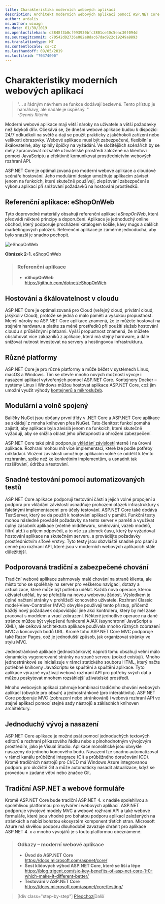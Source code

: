 ```yaml
---
title: Charakteristika moderních webových aplikací
description: Architekt moderních webových aplikací pomocí ASP.NET Core a Azure | Charakteristiky moderních webových aplikací
author: ardalis
ms.author: wiwagn
ms.date: 01/30/2019
ms.openlocfilehash: d3848f3b0cf993930bfc3801ce40c5eac30f094d
ms.sourcegitcommit: c70542d02736e082e8dac67dad922c19249a8893
ms.translationtype: MT
ms.contentlocale: cs-CZ
ms.lasthandoff: 09/05/2019
ms.locfileid: "70374090"
---
```

# <a name="characteristics-of-modern-web-applications"></a>Charakteristiky moderních webových aplikací

> "… s řádným návrhem se funkce dodávají bezlevné. Tento přístup je namáhavý, ale nadále je úspěšný. "  
> _\-Dennis Ritchie_

Moderní webové aplikace mají větší nároky na uživatele a větší požadavky než kdykoli dřív. Očekává se, že dnešní webové aplikace budou k dispozici 24/7 odkudkoli na světě a dají se použít prakticky z jakéhokoli zařízení nebo velikosti obrazovky. Webové aplikace musí být zabezpečené, flexibilní a škálovatelné, aby splnily špičky na vyžádání. Ve složitějších scénářích by se měly zpracovávat rozsáhlé uživatelské prostředí založené na klientovi pomocí JavaScriptu a efektivně komunikovat prostřednictvím webových rozhraní API.

ASP.NET Core je optimalizovaná pro moderní webové aplikace a cloudové scénáře hostování. Jeho modulární design umožňuje aplikacím záviset jenom na funkcích, které skutečně používají, zlepšování zabezpečení a výkonu aplikací při snižování požadavků na hostování prostředků.

## <a name="reference-application-eshoponweb"></a>Referenční aplikace: eShopOnWeb

Tyto doprovodné materiály obsahují referenční aplikaci _eShopOnWeb_, která předvádí některé principy a doporučení. Aplikace je jednoduchý online obchod, který podporuje procházení katalogem košile, kávy mugs a dalších marketingových položek. Referenční aplikace je záměrně jednoduchá, aby bylo snazší je snadno pochopit.

![eShopOnWeb](./media/image2-1.png)

**Obrázek 2-1.** eShopOnWeb

> ### <a name="reference-application"></a>Referenční aplikace
>
> - **eShopOnWeb**  
>   <https://github.com/dotnet/eShopOnWeb>

## <a name="cloud-hosted-and-scalable"></a>Hostování a škálovatelnost v cloudu

ASP.NET Core je optimalizovaná pro Cloud (veřejný cloud, privátní cloud, jakýkoliv Cloud), protože se jedná o málo paměti a vysokou propustnost. Menší nároky na ASP.NET Core aplikace znamená, že je můžete hostovat na stejném hardwaru a platíte za méně prostředků při použití služeb hostování cloudu s průběžnými platbami. Vyšší propustnost znamená, že můžete obsluhovat více zákazníků z aplikace, která má stejný hardware, a dále snižovat nutnost investovat na servery a hostingovou infrastrukturu.

## <a name="cross-platform"></a>Různé platformy

ASP.NET Core je pro různé platformy a může běžet v systémech Linux, macOS a Windows. Tím se otevře mnoho nových možností vývoje i nasazení aplikací vytvořených pomocí ASP.NET Core. Kontejnery Docker – systémy Linux i Windows můžou hostovat aplikace ASP.NET Core, což jim umožní využít výhody [kontejnerů a mikroslužeb](../microservices/index.md).

## <a name="modular-and-loosely-coupled"></a>Modulární a volně spojený

Balíčky NuGet jsou občany první třídy v .NET Core a ASP.NET Core aplikace se skládají z mnoha knihoven přes NuGet. Tato členitost funkcí pomáhá zajistit, aby aplikace byla závislá jenom na funkcích, které skutečně vyžadují, aby se snížila oblast jeho přístupnosti a ohrožení zabezpečení.

ASP.NET Core také plně podporuje [vkládání závislostí](https://deviq.com/dependency-injection/)interně i na úrovni aplikace. Rozhraní mohou mít více implementací, které lze podle potřeby odkládací. Vložení závislostí umožňuje aplikacím volně se oddělit k těmto rozhraním, spíše než ke konkrétním implementům, a usnadnit tak rozšiřování, údržbu a testování.

## <a name="easily-tested-with-automated-tests"></a>Snadné testování pomocí automatizovaných testů

ASP.NET Core aplikace podporují testování částí a jejich volné propojení a podpora pro vkládání závislostí usnadňuje prohození otázek infrastruktury s falešnými implementacemi pro účely testování. ASP.NET Core také dodává TestServer, který se dá použít k hostování aplikací v paměti. Funkční testy mohou následně provádět požadavky na tento server v paměti a využívat úplný zásobník aplikace (včetně middlewaru, směrování, vazeb modelů, filtrů atd.) a příjem odpovědi, a to vše za zlomek času, který by vyžadoval hostování aplikace na skutečném serveru. a provádějte požadavky prostřednictvím síťové vrstvy. Tyto testy jsou obzvláště snadné pro psaní a cenné pro rozhraní API, které jsou v moderních webových aplikacích stále důležitější.

## <a name="traditional-and-spa-behaviors-supported"></a>Podporovaná tradiční a zabezpečené chování

Tradiční webové aplikace zahrnovaly malé chování na straně klienta, ale místo toho se spoléhaly na server pro veškerou navigaci, dotazy a aktualizace, které může být potřeba udělat. Každá nová operace, kterou uživatel udělal, by se přeložila na novou webovou žádost. Výsledkem je úplné načtení stránky v prohlížeči koncového uživatele. Rozhraní Classic model-View-Controller (MVC) obvykle používají tento přístup, přičemž každý nový požadavek odpovídající jiné akci kontroleru, který by měl zase pracovat s modelem a vrací zobrazení. Některé jednotlivé operace na dané stránce můžou být vylepšené funkcemi AJAX (asynchronní JavaScript a XML), ale celková architektura aplikace používala mnoho různých zobrazení MVC a koncových bodů URL. Kromě toho ASP.NET Core MVC podporuje také Razor Pages, což je jednodušší způsob, jak organizovat stránky ve stylu MVC.

Jednostránkové aplikace (jednostránkové) naproti tomu obsahují velmi málo dynamicky vygenerované stránky na straně serveru (pokud existují). Mnoho jednostránkové se inicializuje v rámci statického souboru HTML, který načte potřebné knihovny JavaScriptu ke spuštění a spuštění aplikace. Tyto aplikace výrazně využívají webová rozhraní API pro potřeby svých dat a můžou poskytovat mnohem rozsáhlejší uživatelské prostředí.

Mnoho webových aplikací zahrnuje kombinaci tradičního chování webových aplikací (obvykle pro obsah) a jednostránkové (pro interaktivitu). ASP.NET Core podporuje MVC (zobrazení nebo stránkování) i webová rozhraní API ve stejné aplikaci pomocí stejné sady nástrojů a základních knihoven architektury.

## <a name="simple-development-and-deployment"></a>Jednoduchý vývoj a nasazení

ASP.NET Core aplikace je možné psát pomocí jednoduchých textových editorů a rozhraní příkazového řádku nebo s plnohodnotným vývojovým prostředím, jako je Visual Studio. Aplikace monolitické jsou obvykle nasazeny do jednoho koncového bodu. Nasazení lze snadno automatizovat v rámci kanálu průběžné integrace (CI) a průběžného doručování (CD). Kromě tradičních nástrojů pro CI/CD má Windows Azure integrovanou podporu pro úložiště Git a může automaticky nasadit aktualizace, když se provedou v zadané větvi nebo značce Git.

## <a name="traditional-aspnet-and-web-forms"></a>Tradiční ASP.NET a webové formuláře

Kromě ASP.NET Core bude tradiční ASP.NET 4. x nadále spolehlivou a spolehlivou platformou pro vytváření webových aplikací. ASP.NET podporuje vývojové modely MVC a webové rozhraní API a také webové formuláře, které jsou vhodné pro bohatou podporu aplikací založených na stránkách a nabízí bohatou ekosystém komponent třetích stran. Microsoft Azure má skvělou podporu dlouhodobě zavazuje chránit pro aplikace ASP.NET 4. x a mnoho vývojářů je s touto platformou obeznámené.

> ### <a name="references--modern-web-applications"></a>Odkazy – moderní webové aplikace
>
> - **Úvod do ASP.NET Core**  
>   <https://docs.microsoft.com/aspnet/core/>
> - **Šest klíčových výhod ASP.NET Core, které se liší a lépe**  
>   <https://blog.trigent.com/six-key-benefits-of-asp-net-core-1-0-which-make-it-different-better/>
> - **Testování v ASP.NET Core**  
>   <https://docs.microsoft.com/aspnet/core/testing/>

>[!div class="step-by-step"]
>[Předchozí](index.md)Další
>[](choose-between-traditional-web-and-single-page-apps.md)
